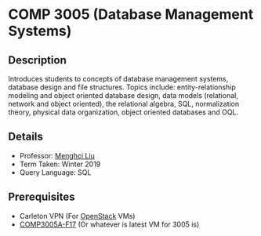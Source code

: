 # COMP 3005 (Database Management Systems)

## Description 
Introduces students to concepts of database management systems, database design and file structures. Topics include: entity-relationship modeling and object oriented database design, data models (relational, network and object oriented), the relational algebra, SQL, normalization theory, physical data organization, object oriented databases and OQL.

## Details
* Professor: [Menghci Liu](https://carleton.ca/scs/people/mengchi-liu/)
* Term Taken: Winter 2019
* Query Language: SQL

## Prerequisites
* Carleton VPN (For [OpenStack](https://openstack.scs.carleton.ca/) VMs)
* [COMP3005A-F17](https://carleton.ca/scs/technical-support/virtual-machines/) (Or whatever is latest VM for 3005 is)